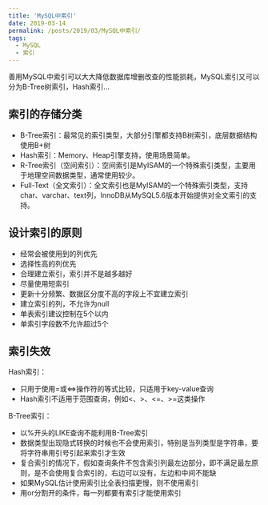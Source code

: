 ```yaml
---
title: 'MySQL中索引'
date: 2019-03-14
permalink: /posts/2019/03/MySQL中索引/
tags:
  - MySQL
  - 索引
---
```


善用MySQL中索引可以大大降低数据库增删改查的性能损耗，MySQL索引又可以分为B-Tree树索引，Hash索引...

## 索引的存储分类
 - B-Tree索引：最常见的索引类型，大部分引擎都支持B树索引，底层数据结构使用B+树
 - Hash索引：Memory、Heap引擎支持，使用场景简单。
 - R-Tree索引（空间索引）：空间索引是MyISAM的一个特殊索引类型，主要用于地理空间数据类型，通常使用较少。
 - Full-Text（全文索引）：全文索引也是MyISAM的一个特殊索引类型，支持char、varchar、text列，InnoDB从MySQL5.6版本开始提供对全文索引的支持。

## 设计索引的原则
- 经常会被使用到的列优先
- 选择性高的列优先
- 合理建立索引，索引并不是越多越好
- 尽量使用短索引
- 更新十分频繁、数据区分度不高的字段上不宜建立索引
- 建立索引的列，不允许为null
- 单表索引建议控制在5个以内
- 单索引字段数不允许超过5个

## 索引失效
Hash索引：
 - 只用于使用=或<=>操作符的等式比较，只适用于key-value查询
 - Hash索引不适用于范围查询，例如<、>、<=、>=这类操作

B-Tree索引：
 - 以%开头的LIKE查询不能利用B-Tree索引
 - 数据类型出现隐式转换的时候也不会使用索引，特别是当列类型是字符串，要将字符串用引号引起来索引才生效
 - 复合索引的情况下，假如查询条件不包含索引列最左边部分，即不满足最左原则，是不会使用复合索引的，右边可以没有，左边和中间不能缺
 - 如果MySQL估计使用索引比全表扫描更慢，则不使用索引
 - 用or分割开的条件，每一列都要有索引才能使用索引
